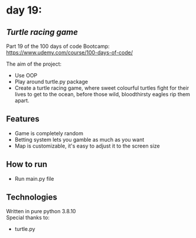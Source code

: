 # day 19:
## _Turtle racing game_

Part 19 of the 100 days of code Bootcamp:  
https://www.udemy.com/course/100-days-of-code/

The aim of the project:
- Use OOP
- Play around turtle.py package
- Create a turtle racing game, where sweet colourful turtles fight for their lives to get to the ocean, before those wild, 
bloodthirsty eagles rip them apart. 
## Features
- Game is completely random
- Betting system lets you gamble as much as you want
- Map is customizable, it's easy to adjust it to the screen size
## How to run

 - Run main.py file
 
## Technologies

Written in pure python 3.8.10  
Special thanks to:
- turtle.py
